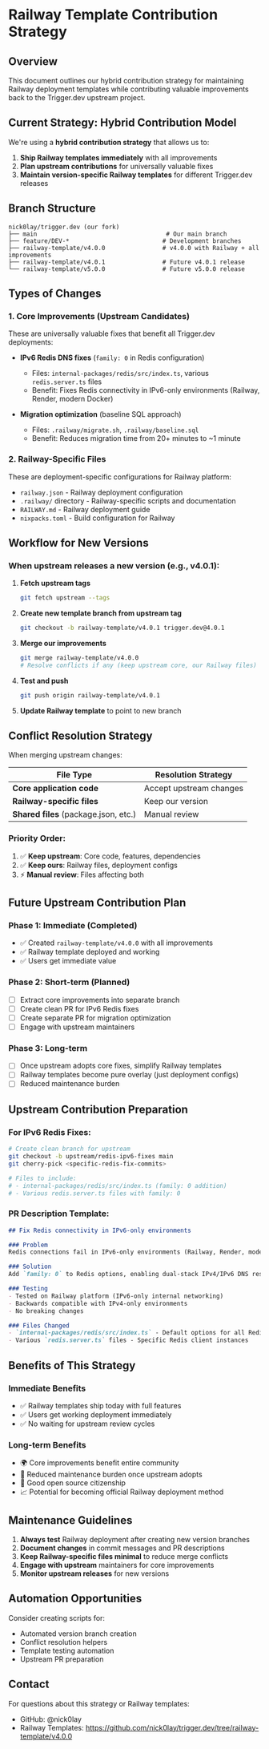 # Railway Template Contribution Strategy

## Overview

This document outlines our hybrid contribution strategy for maintaining Railway deployment templates while contributing valuable improvements back to the Trigger.dev upstream project.

## Current Strategy: Hybrid Contribution Model

We're using a **hybrid contribution strategy** that allows us to:
1. **Ship Railway templates immediately** with all improvements
2. **Plan upstream contributions** for universally valuable fixes
3. **Maintain version-specific Railway templates** for different Trigger.dev releases

## Branch Structure

```
nick0lay/trigger.dev (our fork)
├── main                                    # Our main branch
├── feature/DEV-*                          # Development branches
├── railway-template/v4.0.0                # v4.0.0 with Railway + all improvements
├── railway-template/v4.0.1                # Future v4.0.1 release
└── railway-template/v5.0.0                # Future v5.0.0 release
```

## Types of Changes

### 1. Core Improvements (Upstream Candidates)
These are universally valuable fixes that benefit all Trigger.dev deployments:

- **IPv6 Redis DNS fixes** (`family: 0` in Redis configuration)
  - Files: `internal-packages/redis/src/index.ts`, various `redis.server.ts` files
  - Benefit: Fixes Redis connectivity in IPv6-only environments (Railway, Render, modern Docker)
  
- **Migration optimization** (baseline SQL approach)
  - Files: `.railway/migrate.sh`, `.railway/baseline.sql`
  - Benefit: Reduces migration time from 20+ minutes to ~1 minute

### 2. Railway-Specific Files
These are deployment-specific configurations for Railway platform:

- `railway.json` - Railway deployment configuration
- `.railway/` directory - Railway-specific scripts and documentation
- `RAILWAY.md` - Railway deployment guide
- `nixpacks.toml` - Build configuration for Railway

## Workflow for New Versions

### When upstream releases a new version (e.g., v4.0.1):

1. **Fetch upstream tags**
   ```bash
   git fetch upstream --tags
   ```

2. **Create new template branch from upstream tag**
   ```bash
   git checkout -b railway-template/v4.0.1 trigger.dev@4.0.1
   ```

3. **Merge our improvements**
   ```bash
   git merge railway-template/v4.0.0
   # Resolve conflicts if any (keep upstream core, our Railway files)
   ```

4. **Test and push**
   ```bash
   git push origin railway-template/v4.0.1
   ```

5. **Update Railway template** to point to new branch

## Conflict Resolution Strategy

When merging upstream changes:

| File Type | Resolution Strategy |
|-----------|-------------------|
| **Core application code** | Accept upstream changes |
| **Railway-specific files** | Keep our version |
| **Shared files** (package.json, etc.) | Manual review |

### Priority Order:
1. ✅ **Keep upstream**: Core code, features, dependencies
2. ✅ **Keep ours**: Railway files, deployment configs
3. ⚡ **Manual review**: Files affecting both

## Future Upstream Contribution Plan

### Phase 1: Immediate (Completed)
- ✅ Created `railway-template/v4.0.0` with all improvements
- ✅ Railway template deployed and working
- ✅ Users get immediate value

### Phase 2: Short-term (Planned)
- [ ] Extract core improvements into separate branch
- [ ] Create clean PR for IPv6 Redis fixes
- [ ] Create separate PR for migration optimization
- [ ] Engage with upstream maintainers

### Phase 3: Long-term
- [ ] Once upstream adopts core fixes, simplify Railway templates
- [ ] Railway templates become pure overlay (just deployment configs)
- [ ] Reduced maintenance burden

## Upstream Contribution Preparation

### For IPv6 Redis Fixes:
```bash
# Create clean branch for upstream
git checkout -b upstream/redis-ipv6-fixes main
git cherry-pick <specific-redis-fix-commits>

# Files to include:
# - internal-packages/redis/src/index.ts (family: 0 addition)
# - Various redis.server.ts files with family: 0
```

### PR Description Template:
```markdown
## Fix Redis connectivity in IPv6-only environments

### Problem
Redis connections fail in IPv6-only environments (Railway, Render, modern Docker) because ioredis defaults to IPv4-only DNS lookups.

### Solution
Add `family: 0` to Redis options, enabling dual-stack IPv4/IPv6 DNS resolution.

### Testing
- Tested on Railway platform (IPv6-only internal networking)
- Backwards compatible with IPv4-only environments
- No breaking changes

### Files Changed
- `internal-packages/redis/src/index.ts` - Default options for all Redis clients
- Various `redis.server.ts` files - Specific Redis client instances
```

## Benefits of This Strategy

### Immediate Benefits
- ✅ Railway templates ship today with full features
- ✅ Users get working deployment immediately
- ✅ No waiting for upstream review cycles

### Long-term Benefits
- 🌍 Core improvements benefit entire community
- 🔄 Reduced maintenance burden once upstream adopts
- 🤝 Good open source citizenship
- 📈 Potential for becoming official Railway deployment method

## Maintenance Guidelines

1. **Always test** Railway deployment after creating new version branches
2. **Document changes** in commit messages and PR descriptions
3. **Keep Railway-specific files minimal** to reduce merge conflicts
4. **Engage with upstream** maintainers for core improvements
5. **Monitor upstream releases** for new versions

## Automation Opportunities

Consider creating scripts for:
- Automated version branch creation
- Conflict resolution helpers
- Template testing automation
- Upstream PR preparation

## Contact

For questions about this strategy or Railway templates:
- GitHub: @nick0lay
- Railway Templates: https://github.com/nick0lay/trigger.dev/tree/railway-template/v4.0.0